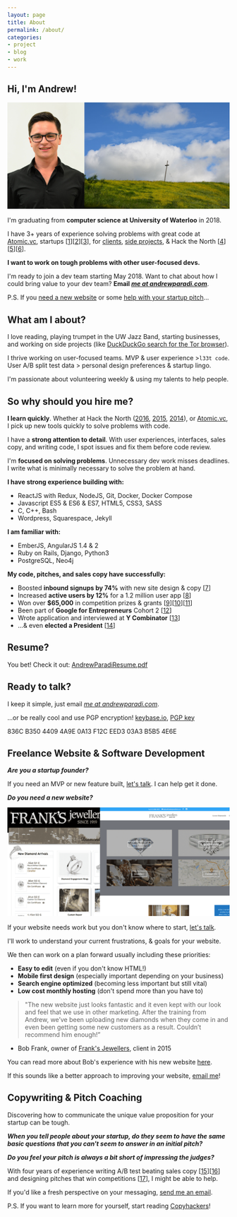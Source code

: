 ```yaml
---
layout: page
title: About
permalink: /about/
categories:
- project
- blog
- work
---
```


Hi, I'm Andrew!
-----

![](/assets/images/about-header.jpg)

I'm graduating from **computer science at University of Waterloo** in 2018.

I have 3+ years of experience solving problems with great code at [Atomic.vc](http://atomic.vc), startups [[1](/project/blitzen)][[2](/project/videostream)][[3](/project/teknically-webplio/)], for [clients](/project/franks-jewellers/), [side projects](/projects), & Hack the North [[4](/project/resume-scoreboard/)][[5](/project/losocco/)][[6](/project/stockslate/)].

**I want to work on tough problems with other user-focused devs.**

I'm ready to join a dev team starting May 2018. Want to chat about how I could bring value to your dev team? **Email [*me at andrewparadi.com*](mailto:me@andrewparadi.com)**.

P.S. If you [need a new website](#freelance-website--software-development) or some [help with your startup pitch](#copywriting--pitch-coaching)...

What am I about?
-----

I love reading, playing trumpet in the UW Jazz Band, starting businesses, and working on side projects (like [DuckDuckGo search for the Tor browser](http://www.andrewparadi.com/torduckgo/)).

I thrive working on user-focused teams. MVP & user experience >`l33t code`. User A/B split test data > personal design preferences & startup lingo.

I'm passionate about volunteering weekly & using my talents to help people.

So why should you hire me?
-----
**I learn quickly**. Whether at Hack the North ([2016](/project/resume-scoreboard/), [2015](/project/losocco/), [2014](/project/stockslate/)), or [Atomic.vc](http://atomic.vc), I pick up new tools quickly to solve problems with code.

I have a **strong attention to detail**. With user experiences, interfaces, sales copy, and writing code, I spot issues and fix them before code review.

I'm **focused on solving problems**. Unnecessary dev work misses deadlines. I write what is minimally necessary to solve the problem at hand.

**I have strong experience building with:**
- ReactJS with Redux, NodeJS, Git, Docker, Docker Compose
- Javascript ES5 & ES6 & ES7, HTML5, CSS3, SASS
- C, C++, Bash
- Wordpress, Squarespace, Jekyll

**I am familiar with:**
- EmberJS, AngularJS 1.4 & 2
- Ruby on Rails, Django, Python3
- PostgreSQL, Neo4j

**My code, pitches, and sales copy have successfully:**

- Boosted **inbound signups by 74%** with new site design & copy [[7](/project/blitzen)]
- Increased **active users by 12%** for a 1.2 million user app [[8](/blog/videostream-how-growth-starts-with-great-customer-support/)]
- Won over **$65,000** in competition prizes &amp; grants [[9](/project/teknically-webplio/)][[10](/blog/the-389-day-laurier-bba/)][[11](/blog/the-dream-fades/)]
- Been part of **Google for Entrepreneurs** Cohort 2 [[12](/blog/the-389-day-laurier-bba/)]
- Wrote application and interviewed at **Y Combinator** [[13](/blog/the-dream-fades/)]
- ...& even **elected a President** [[14](/project/sam-campaign)]

Resume?
-----

You bet! Check it out: [AndrewParadiResume.pdf](/assets/files/AndrewParadiResume.pdf)


Ready to talk?
-----

I keep it simple, just email [*me at andrewparadi.com*](mailto:me@andrewparadi.com).

...or be really cool and use PGP encryption! [keybase.io](https://keybase.io/andrewparadi), [PGP key](/assets/files/AndrewParadiPGP.asc)

836C B350 4409 4A9E 0A13 F12C EED3 03A3 B5B5 4E6E


Freelance Website & Software Development
-----

***Are you a startup founder?***

If you need an MVP or new feature built, [let's talk](mailto:me@andrewparadi.com?subject=Software%20consulting%3F). I can help get it done.

***Do you need a new website?***

![](/assets/article_images/2015-08-09-franks-jewellers/comparison.png)

If your website needs work but you don't know where to start, [let's talk](mailto:me@andrewparadi.com?subject=I%20need%20a%20new%20website).

I'll work to understand your current frustrations, & goals for your website.

We then can work on a plan forward usually including these priorities:
- **Easy to edit** (even if you don't know HTML!)
- **Mobile first design** (especially important depending on your business)
- **Search engine optimized** (becoming less important but still vital)
- **Low cost monthly hosting** (don't spend more than you have to)

> "The new website just looks fantastic and it even kept with our look and feel that we use in other marketing. After the training from Andrew, we’ve been uploading new diamonds when they come in and even been getting some new customers as a result. Couldn’t recommend him enough!”
- Bob Frank, owner of [Frank's Jewellers](/project/franks-jewellers), client in 2015

You can read more about Bob's experience with his new website [here](/project/franks-jewellers).

If this sounds like a better approach to improving your website, [email me](mailto:me@andrewparadi.com?subject=I%20need%20a%20new%20website)!

Copywriting & Pitch Coaching
-----

Discovering how to communicate the unique value proposition for your startup can be tough.

***When you tell people about your startup, do they seem to have the same basic questions that you can't seem to answer in an initial pitch?***

***Do you feel your pitch is always a bit short of impressing the judges?***

With four years of experience writing A/B test beating sales copy [[15](/project/blitzen)][[16](/project/videostream)] and designing pitches that win competitions [[17](/project/teknically-webplio)], I might be able to help.

If you'd like a fresh perspective on your messaging, [send me an email](mailto:me@andrewparadi.com).

P.S. If you want to learn more for yourself, start reading [Copyhackers](https://copyhackers.com/)!
